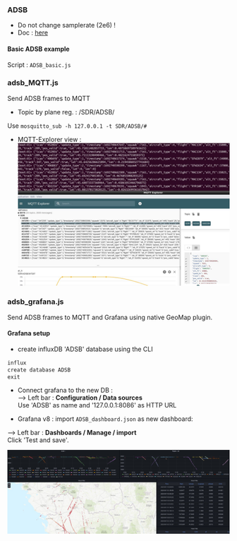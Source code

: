 ### ADSB

- Do not change samplerate (2e6) !  
- Doc : [here](http://sdrvm.sdrtechnologies.fr/adsb_decoder/)   

#### Basic ADSB example

Script : `ADSB_basic.js`


### adsb_MQTT.js

Send ADSB frames to MQTT  

- Topic by plane reg. : /SDR/ADSB/<ICAO>  

Use `mosquitto_sub -h 127.0.0.1 -t SDR/ADSB/#`

- MQTT-Explorer view :
![MQTT_view](ADSB_MQTT.jpg)



### adsb_grafana.js  

Send ADSB frames to MQTT and Grafana using native GeoMap plugin.  


#### Grafana setup

- create influxDB 'ADSB' database using the CLI  

``` 
influx
create database ADSB
exit
```

- Connect grafana to the new DB :  
--> Left bar : **Configuration / Data sources**  
Use 'ADSB' as name and '127.0.0.1:8086' as HTTP URL  

- Grafana v8 : import `ADSB_dashboard.json` as new dashboard:  

--> Left bar : **Dashboards / Manage / import**  
Click 'Test and save'.  

![grafana_view](ADSB_grafana.jpg)
